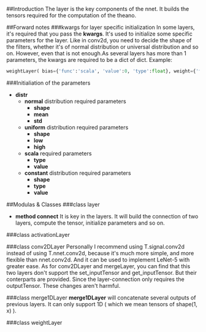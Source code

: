 ##Introduction
The layer is the key components of the nnet. It builds the tensors required for the computation of the theano.

##Forward notes
###kwargs for layer specific initialization
  In some layers, it's required that you pass the __kwargs__. It's used to initialize some specific parameters for the layer. Like in conv2d, you need to decide the shape of the filters, whether it's of normal distribution or universal distribution and so on. However, even that is not enough.As several layers has more than 1 parameters, the kwargs are required to be a dict of dict.
  Example:
```python
weightLayer( bias={'func':'scala', 'value':0, 'type':float}, weight={'func':'normal', 'low':-0.25, 'high':0.25})
```

###Initialiation of the parameters
- __distr__
  - __normal__ distribution required parameters
    - __shape__
    - __mean__
    - __std__
  - __uniform__ distribution required parameters
    - __shape__
    - __low__
    - __high__
  - __scala__ required parameters
    - __type__
    - __value__
  - __constant__ distribution required parameters
    - __shape__
    - __type__
    - __value__

##Modulas & Classes
###class layer
- __method connect__ 
  It is key in the layers. It will build the connection of two layers, compute the tensor, initialize parameters and so on.

###class activationLayer

###class conv2DLayer
Personally I recommend using T.signal.conv2d instead of using T.nnet.conv2d, because it's much more simple, and more flexible than nnet.conv2d. And it can be used to implement LeNet-5 with greater ease. As for conv2DLayer and mergeLayer, you can find that this two layers don't support the set_inputTensor and get_inputTensor. But their conterparts are provided. Since the layer-connection only requires the outputTensor. These changes aren't harmful.

###class merge1DLayer
__merge1DLayer__ will concatenate several outputs of previous layers. It can only support 1D ( which we mean tensors of shape(1, x) ).


###class weightLayer
